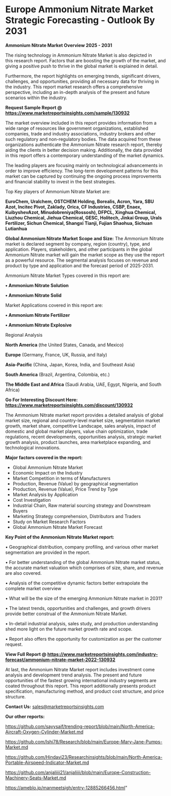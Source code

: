  # Europe Ammonium Nitrate Market Strategic Forecasting - Outlook By 2031

<Strong> Ammonium Nitrate Market Overview 2025 - 2031</strong>

The rising technology in Ammonium Nitrate Market is also depicted in this research report. Factors that are boosting the growth of the market, and giving a positive push to thrive in the global market is explained in detail.

Furthermore, the report highlights on emerging trends, significant drivers, challenges, and opportunities, providing all necessary data for thriving in the industry. This report market research offers a comprehensive perspective, including an in-depth analysis of the present and future scenarios within the industry.

<strong>Request Sample Report @ <a href=https://www.marketreportsinsights.com/sample/130932>https://www.marketreportsinsights.com/sample/130932</a></strong>

The market overview included in this report provides information from a wide range of resources like government organizations, established companies, trade and industry associations, industry brokers and other such regulatory and non-regulatory bodies. The data acquired from these organizations authenticate the Ammonium Nitrate research report, thereby aiding the clients in better decision making. Additionally, the data provided in this report offers a contemporary understanding of the market dynamics.

The leading players are focusing mainly on technological advancements in order to improve efficiency. The long-term development patterns for this market can be captured by continuing the ongoing process improvements and financial stability to invest in the best strategies.

Top Key players of Ammonium Nitrate Market are:

<strong>EuroChem, Uralchem, OSTCHEM Holding, Borealis, Acron, Yara, SBU Azot, Incitec Pivot, Zaklady, Orica, CF Industries, CSBP, Enaex, KuibyshevAzot, Minudobreniya(Rossosh), DFPCL, Xinghua Chemical, Liuzhou Chemical, Jiehua Chemical, GESC, Holitech, Jinkai Group, Urals Fertilizer, Sichun Chemical, Shangxi Tianji, Fujian Shaohua, Sichuan Lutianhua</strong>

<strong><b>Global Ammonium Nitrate Market Scope and Size:</b></strong>
The Ammonium Nitrate market is declared segment by company, region (country), type, and application. Players, stakeholders, and other participants in the global Ammonium Nitrate market will gain the market scope as they use the report as a powerful resource. The segmental analysis focuses on revenue and product by type and application and the forecast period of 2025-2031.

Ammonium Nitrate Market Types covered in this report are:

<strong>• Ammonium Nitrate Solution

• Ammonium Nitrate Solid</strong>

Market Applications covered in this report are:

<strong>• Ammonium Nitrate Fertilizer

• Ammonium Nitrate Explosive</strong> 

Regional Analysis

<strong>North America</strong> (the United States, Canada, and Mexico)

<strong>Europe</strong> (Germany, France, UK, Russia, and Italy)

<strong>Asia-Pacific</strong> (China, Japan, Korea, India, and Southeast Asia)

<strong>South America</strong> (Brazil, Argentina, Colombia, etc.)

<strong>The Middle East and Africa</strong> (Saudi Arabia, UAE, Egypt, Nigeria, and South Africa)

<strong>Go For Interesting Discount Here: <a href=https://www.marketreportsinsights.com/discount/130932>https://www.marketreportsinsights.com/discount/130932</a></strong>

The Ammonium Nitrate market report provides a detailed analysis of global market size, regional and country-level market size, segmentation market growth, market share, competitive Landscape, sales analysis, impact of domestic and global market players, value chain optimization, trade regulations, recent developments, opportunities analysis, strategic market growth analysis, product launches, area marketplace expanding, and technological innovations.

<strong><b>Major factors covered in the report:</b></strong>
<ul>
  <li>Global Ammonium Nitrate Market </li>
  <li>Economic Impact on the Industry</li>
  <li>Market Competition in terms of Manufacturers</li>
  <li>Production, Revenue (Value) by geographical segmentation</li>
  <li>Production, Revenue (Value), Price Trend by Type</li>
  <li>Market Analysis by Application</li>
  <li>Cost Investigation</li>
  <li>Industrial Chain, Raw material sourcing strategy and Downstream Buyers</li>
  <li>Marketing Strategy comprehension, Distributors and Traders</li>
  <li>Study on Market Research Factors</li>
  <li>Global Ammonium Nitrate Market Forecast</li>
</ul>

<strong><b>Key Point of the Ammonium Nitrate Market report:</b></strong>

• Geographical distribution, company profiling, and various other market segmentation are provided in the report.

• For better understanding of the global Ammonium Nitrate market status, the accurate market valuation which comprises of size, share, and revenue are also covered.

• Analysis of the competitive dynamic factors better extrapolate the complete market overview

• What will be the size of the emerging Ammonium Nitrate market in 2031?

• The latest trends, opportunities and challenges, and growth drivers provide better construal of the Ammonium Nitrate Market.

• In-detail industrial analysis, sales study, and production understanding shed more light on the future market growth rate and scope.

• Report also offers the opportunity for customization as per the customer request.

<strong><b>View Full Report @ <a href=https://www.marketreportsinsights.com/industry-forecast/ammonium-nitrate-market-2022-130932>https://www.marketreportsinsights.com/industry-forecast/ammonium-nitrate-market-2022-130932</a></b></strong>


At last, the Ammonium Nitrate Market report includes investment come analysis and development trend analysis. The present and future opportunities of the fastest growing international industry segments are coated throughout this report. This report additionally presents product specification, manufacturing method, and product cost structure, and price structure.

<strong>Contact Us:</strong>
sales@marketreportsinsights.com

<strong>Our other reports:</strong>

<a href=https://github.com/sayysaif/trending-report/blob/main/North-America-Aircraft-Oxygen-Cylinder-Market.md>https://github.com/sayysaif/trending-report/blob/main/North-America-Aircraft-Oxygen-Cylinder-Market.md</a>

<a href=https://github.com/Ishi78/Research/blob/main/Europe-Mary-Jane-Pumps-Market.md>https://github.com/Ishi78/Research/blob/main/Europe-Mary-Jane-Pumps-Market.md</a>

<a href=https://github.com/Hindavi23/Researchinsights/blob/main/North-America-Portable-Airspeed-Indicator-Market.md>https://github.com/Hindavi23/Researchinsights/blob/main/North-America-Portable-Airspeed-Indicator-Market.md</a>

<a href=https://github.com/anjaliiii21/anjaliiii/blob/main/Europe-Construction-Machinery-Seats-Market.md>https://github.com/anjaliiii21/anjaliiii/blob/main/Europe-Construction-Machinery-Seats-Market.md</a>

<a href=https://ameblo.jp/manmeetsigh/entry-12885266456.html>https://ameblo.jp/manmeetsigh/entry-12885266456.html</a>"
